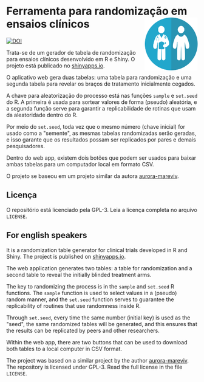 # Ferramenta para randomização em ensaios clínicos <a href='https://github.com/brunomontezano/randomizacao-shiny/'><img src='assets/clinical_trial.webp' align="right" height="139" /></a>

[![DOI](https://zenodo.org/badge/782120300.svg)](https://zenodo.org/doi/10.5281/zenodo.10970915)

Trata-se de um gerador de tabela de randomização para ensaios clínicos
desenvolvido em R e Shiny. O projeto está publicado no
[shinyapps.io](https://brunomontezano.shinyapps.io/randomizacao-shiny/).

O aplicativo web gera duas tabelas: uma tabela para randomização e uma segunda
tabela para revelar os braços de tratamento inicialmente cegados.

A chave para aleatorização do processo está nas funções `sample` e `set.seed`
do R. A primeira é usada para sortear valores de forma (pseudo) aleatória, e a
segunda função serve para garantir a replicabilidade de rotinas que usam da
aleatoridade dentro do R.

Por meio do `set.seed`, toda vez que o mesmo número (chave inicial) for usado
como a "semente", as mesmas tabelas randomizadas serão geradas, e isso garante
que os resultados possam ser replicados por pares e demais pesquisadores.

Dentro do web app, existem dois botões que podem ser usados para baixar ambas
tabelas para um computador local em formato CSV.

O projeto se baseou em um projeto similar da autora
[aurora-mareviv](https://github.com/aurora-mareviv).

## Licença

O repositório está licenciado pela GPL-3. Leia a licença completa no arquivo
`LICENSE`.

## For english speakers

It is a randomization table generator for clinical trials developed in R and
Shiny. The project is published on
[shinyapps.io](https://brunomontezano.shinyapps.io/randomizacao-shiny/).

The web application generates two tables: a table for randomization and a second
table to reveal the initially blinded treatment arms.

The key to randomizing the process is in the `sample` and `set.seed` R
functions. The `sample` function is used to select values in a (pseudo) random
manner, and the `set.seed` function serves to guarantee the replicability of
routines that use randomness inside R.

Through `set.seed`, every time the same number (initial key) is used as the
"seed", the same randomized tables will be generated, and this ensures that the
results can be replicated by peers and other researchers.

Within the web app, there are two buttons that can be used to download both
tables to a local computer in CSV format.

The project was based on a similar project by the author
[aurora-mareviv](https://github.com/aurora-mareviv).
The repository is licensed under GPL-3. Read the full license in the file
`LICENSE`.
